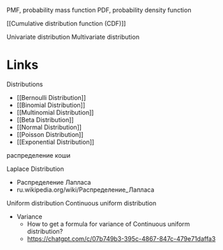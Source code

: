 
PMF, probability mass function
PDF, probability density function

[[Cumulative distribution function (CDF)]]


Univariate distribution
Multivariate distribution

# Links

Distributions
- [[Bernoulli Distribution]]
- [[Binomial Distribution]]
- [[Multinomial Distribution]]
- [[Beta Distribution]]
- [[Normal Distribution]]
- [[Poisson Distribution]]
- [[Exponential Distribution]]


распределение коши

Laplace Distribution
- Распределение Лапласа
- ru.wikipedia.org/wiki/Распределение_Лапласа

Uniform distribution
Continuous uniform distribution
- Variance
	- How to get a formula for variance of Continuous uniform distribution?
	- https://chatgpt.com/c/07b749b3-395c-4867-847c-479e71daffa3